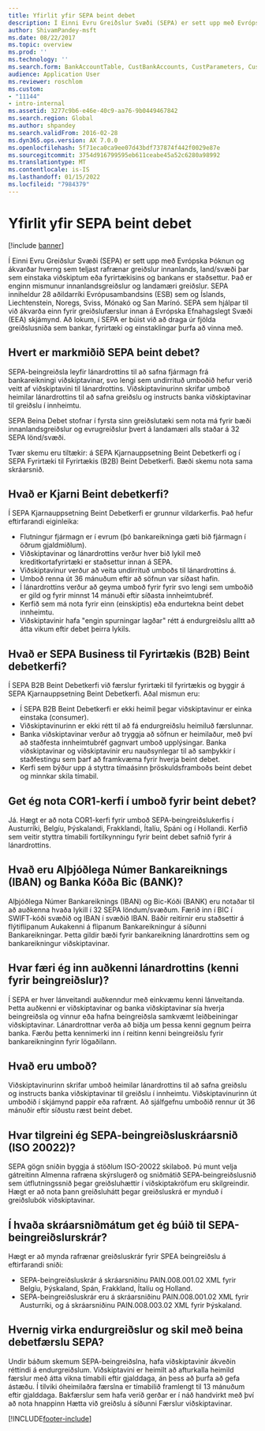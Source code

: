 ```yaml
---
title: Yfirlit yfir SEPA beint debet
description: Í Einni Evru Greiðslur Svæði (SEPA) er sett upp með Evrópska Þóknun og ákvarðar hverng sem teljast rafrænar greiðslur innanlands, land/svæði þar sem einstaka viðskiptum eða fyrirtækisins og bankans er staðsettur. Það er enginn mismunur innanlandsgreiðslur og landamæri greiðslur. SEPA inniheldur 28 aðildarríki Evrópusambandsins (ESB) sem og Íslands, Liechtenstein, Noregs, Sviss, Mónakó og San Marínó. SEPA sem hjálpar til við ákvarða einn fyrir greiðslufærslur innan á Evrópska Efnahagslegt Svæði (EEA) skjámynd. Að lokum, í SEPA er búist við að draga úr fjölda greiðslusniða sem bankar, fyrirtæki og einstaklingar þurfa að vinna með.
author: ShivamPandey-msft
ms.date: 08/22/2017
ms.topic: overview
ms.prod: ''
ms.technology: ''
ms.search.form: BankAccountTable, CustBankAccounts, CustParameters, CustTable
audience: Application User
ms.reviewer: roschlom
ms.custom:
- "11144"
- intro-internal
ms.assetid: 3277c9b6-e46e-40c9-aa76-9b0449467842
ms.search.region: Global
ms.author: shpandey
ms.search.validFrom: 2016-02-28
ms.dyn365.ops.version: AX 7.0.0
ms.openlocfilehash: 5f71eca0ca9ee07d43bdf737874f442f0029e87e
ms.sourcegitcommit: 3754d916799595eb611ceabe45a52c6280a98992
ms.translationtype: MT
ms.contentlocale: is-IS
ms.lasthandoff: 01/15/2022
ms.locfileid: "7984379"
---
```

# <a name="sepa-direct-debit-overview"></a>Yfirlit yfir SEPA beint debet

[!include [banner](../includes/banner.md)]

Í Einni Evru Greiðslur Svæði (SEPA) er sett upp með Evrópska Þóknun og ákvarðar hverng sem teljast rafrænar greiðslur innanlands, land/svæði þar sem einstaka viðskiptum eða fyrirtækisins og bankans er staðsettur. Það er enginn mismunur innanlandsgreiðslur og landamæri greiðslur. SEPA inniheldur 28 aðildarríki Evrópusambandsins (ESB) sem og Íslands, Liechtenstein, Noregs, Sviss, Mónakó og San Marínó. SEPA sem hjálpar til við ákvarða einn fyrir greiðslufærslur innan á Evrópska Efnahagslegt Svæði (EEA) skjámynd. Að lokum, í SEPA er búist við að draga úr fjölda greiðslusniða sem bankar, fyrirtæki og einstaklingar þurfa að vinna með.   

## <a name="what-is-the-goal-of-sepa-direct-debits"></a>Hvert er markmiðið SEPA beint debet?

SEPA-beingreiðsla leyfir lánardrottins til að safna fjármagn frá bankareikningi viðskiptavinar, svo lengi sem undirrituð umboðið hefur verið veitt af viðskiptavini til lánardrottins. Viðskiptavinurinn skrifar umboð heimilar lánardrottins til að safna greiðslu og instructs banka viðskiptavinar til greiðslu í innheimtu. 

SEPA Beina Debet stofnar í fyrsta sinn greiðslutæki sem nota má fyrir bæði innanlandsgreiðslur og evrugreiðslur þvert á landamæri alls staðar á 32 SEPA lönd/svæði. 

Tvær skemu eru tiltækir: á SEPA Kjarnauppsetning Beint Debetkerfi og í SEPA Fyrirtæki til Fyrirtækis (B2B) Beint Debetkerfi. Bæði skemu nota sama skráarsnið.

## <a name="what-is-the-core-direct-debit-scheme"></a>Hvað er Kjarni Beint debetkerfi?
Í SEPA Kjarnauppsetning Beint Debetkerfi er grunnur vildarkerfis. Það hefur eftirfarandi eiginleika:
-   Flutningur fjármagn er í evrum (þó bankareikninga gæti bið fjármagn í öðrum gjaldmiðlum).
-   Viðskiptavinar og lánardrottins verður hver bið lykil með kreditkortafyrirtæki er staðsettur innan á SEPA.
-   Viðskiptavinur verður að veita undirrituð umboðs til lánardrottins á.
-   Umboð renna út 36 mánuðum eftir að söfnun var síðast hafin.
-   Í lánardrottins verður að geyma umboð fyrir fyrir svo lengi sem umboðið er gild og fyrir minnst 14 mánuði eftir síðasta innheimtubréf.
-   Kerfið sem má nota fyrir einn (einskiptis) eða endurtekna beint debet innheimtu.
-   Viðskiptavinir hafa "engin spurningar lagðar" rétt á endurgreiðslu alltt að átta vikum eftir debet þeirra lykils.

## <a name="what-is-the-sepa-business-to-business-b2b-direct-debit-scheme"></a>Hvað er SEPA Business til Fyrirtækis (B2B) Beint debetkerfi?
Í SEPA B2B Beint Debetkerfi við færslur fyrirtæki til fyrirtækis og byggir á SEPA Kjarnauppsetning Beint Debetkerfi. Aðal mismun eru:
-   Í SEPA B2B Beint Debetkerfi er ekki heimil þegar viðskiptavinur er einka einstaka (consumer).
-   Viðskiptavinurinn er ekki rétt til að fá endurgreiðslu heimiluð færslunnar.
-   Banka viðskiptavinar verður að tryggja að söfnun er heimilaður, með því að staðfesta innheimtubréf gagnvart umboð upplýsingar. Banka viðskiptavinar og viðskiptavinir eru nauðsynlegar til að samþykkir í staðfestingu sem þarf að framkvæma fyrir hverja beint debet.
-   Kerfi sem býður upp á styttra tímaásinn þröskuldsframboðs beint debet og minnkar skila tímabil.

## <a name="can-i-use-the-cor1-scheme-for-direct-debit-mandates"></a>Get ég nota COR1-kerfi í umboð fyrir beint debet?
Já. Hægt er að nota COR1-kerfi fyrir umboð SEPA-beingreiðslukerfis í Austurríki, Belgíu, Þýskalandi, Frakklandi, Ítalíu, Spáni og í Hollandi. Kerfið sem veitir styttra tímabili fortilkynningu fyrir beint debet safnið fyrir á lánardrottins.

## <a name="what-are-international-bank-account-numbers-iban-and-bank-identifier-codes-bic"></a>Hvað eru Alþjóðlega Númer Bankareiknings (IBAN) og Banka Kóða Bic (BANK)?
Alþjóðlega Númer Bankareiknings (IBAN) og Bic-Kóði (BANK) eru notaðar til að auðkenna hvaða lykill í 32 SEPA löndum/svæðum. Færið inn í BIC í SWIFT-kóði svæðið og IBAN í svæðið IBAN. Báðir reitirnir eru staðsettir á flýtiflipanum Aukakenni á flipanum Bankareikningur á síðunni Bankareikningar. Þetta gildir bæði fyrir bankareikning lánardrottins sem og bankareikningur viðskiptavinar.

## <a name="where-do-i-enter-creditor-identifiers-direct-debit-ids"></a>Hvar færi ég inn auðkenni lánardrottins (kenni fyrir beingreiðslur)?
Í SEPA er hver lánveitandi auðkenndur með einkvæmu kenni lánveitanda. Þetta auðkenni er viðskiptavinar og banka viðskiptavinar sía hverja beingreiðsla og vinnur eða hafna beingreiðsla samkvæmt leiðbeiningar viðskiptavinar. Lánardrottnar verða að biðja um þessa kenni gegnum þeirra banka. Færðu þetta kennimerki inn í reitinn kenni beingreiðslu fyrir bankareikninginn fyrir lögaðilann.

## <a name="what-are-mandates"></a>Hvað eru umboð?
Viðskiptavinurinn skrifar umboð heimilar lánardrottins til að safna greiðslu og instructs banka viðskiptavinar til greiðslu í innheimtu. Viðskiptavinurinn út umboðið í skjámynd pappír eða rafrænt. Að sjálfgefnu umboðið rennur út 36 mánuðir eftir síðustu ræst beint debet.

## <a name="where-do-i-specify-the-sepa-direct-debit-file-format-iso-20022"></a>Hvar tilgreini ég SEPA-beingreiðsluskráarsnið (ISO 20022)?
SEPA gögn sniðin byggja á stöðlum ISO-20022 skilaboð. Þú munt velja gátreitinn Almenna rafræna skýrslugerð og sniðmátið SEPA-beingreiðslusnið sem útflutningssnið þegar greiðsluhættir í viðskiptakröfum eru skilgreindir. Hægt er að nota þann greiðsluhátt þegar greiðsluskrá er mynduð í greiðslubók viðskiptavinar.

## <a name="in-what-file-formats-can-i-generate-sepa-direct-debit-payment-files"></a>Í hvaða skráarsniðmátum get ég búið til SEPA-beingreiðslurskrár?
Hægt er að mynda rafrænar greiðsluskrár fyrir SPEA beingreiðslu á eftirfarandi sniði:
-   SEPA-beingreiðsluskrár á skráarsniðinu PAIN.008.001.02 XML fyrir Belgíu, Þýskaland, Spán, Frakkland, Ítalíu og Holland.
-   SEPA-beingreiðsluskrár eru á skráarsniðinu PAIN.008.001.02 XML fyrir Austurríki, og á skráarsniðinu PAIN.008.003.02 XML fyrir Þýskaland.

## <a name="how-do-refunds-and-returns-work-with-sepa-direct-debits"></a>Hvernig virka endurgreiðslur og skil með beina debetfærslu SEPA?
Undir báðum skemum SEPA-beingreiðslna, hafa viðskiptavinir ákveðin réttindi á endurgreiðslum. Viðskiptavini er heimilt að afturkalla heimild færslur með átta vikna tímabili eftir gjalddaga, án þess að þurfa að gefa ástæðu. Í tilviki óheimilaðra færslna er tímabilið framlengt til 13 mánuðum eftir gjalddaga. Bakfærslur sem hafa verið gerðar er í náð handvirkt með því að nota hnappinn Hætta við greiðslu á síðunni Færslur viðskiptavinar.







[!INCLUDE[footer-include](../../includes/footer-banner.md)]